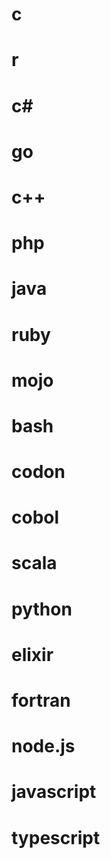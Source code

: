 # c
# r
# c#
# go
# c++
# php
# java
# ruby
# mojo
# bash
# codon
# cobol
# scala
# python
# elixir
# fortran
# node.js
# javascript
# typescript
